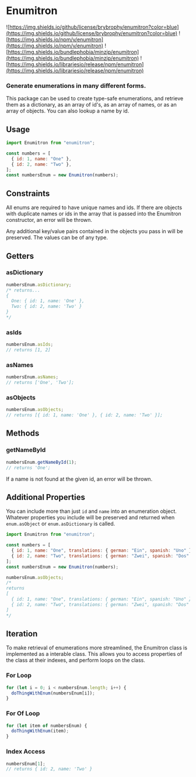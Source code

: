 # Enumitron

![https://img.shields.io/github/license/brybrophy/enumitron?color=blue](https://img.shields.io/github/license/brybrophy/enumitron?color=blue) ![https://img.shields.io/npm/v/enumitron](https://img.shields.io/npm/v/enumitron) ![https://img.shields.io/bundlephobia/minzip/enumitron](https://img.shields.io/bundlephobia/minzip/enumitron) ![https://img.shields.io/librariesio/release/npm/enumitron](https://img.shields.io/librariesio/release/npm/enumitron)

### Generate enumerations in many different forms.

This package can be used to create type-safe enumerations, and retrieve them as a dictionary, as an array of id's, as an array of names, or as an array of objects. You can also lookup a name by id.

## Usage

```javascript
import Enumitron from "enumitron";

const numbers = [
  { id: 1, name: "One" },
  { id: 2, name: "Two" },
];
const numbersEnum = new Enumitron(numbers);
```

## Constraints

All enums are required to have unique names and ids. If there are objects with duplicate names or ids in the array that is passed into the Enumitron constructor, an error will be thrown.

Any additional key/value pairs contained in the objects you pass in will be preserved. The values can be of any type.

## Getters

### asDictionary

```javascript
numbersEnum.asDictionary;
/* returns...
{
  One: { id: 1, name: 'One' },
  Two: { id: 2, name: 'Two' }
}
*/
```

### asIds

```javascript
numbersEnum.asIds;
// returns [1, 2]
```

### asNames

```javascript
numbersEnum.asNames;
// returns ['One', 'Two'];
```

### asObjects

```javascript
numbersEnum.asObjects;
// returns [{ id: 1, name: 'One' }, { id: 2, name: 'Two' }];
```

## Methods

### getNameById

```javascript
numbersEnum.getNameById(1);
// returns 'One';
```

If a name is not found at the given id, an error will be thrown.

## Additional Properties

You can include more than just `id` and `name` into an enumeration object. Whatever properties you include will be preserved and returned when `enum.asObject` or `enum.asDictionary` is called.

```javascript
import Enumitron from "enumitron";

const numbers = [
  { id: 1, name: "One", translations: { german: "Ein", spanish: "Uno" } },
  { id: 2, name: "Two", translations: { german: "Zwei", spanish: "Dos" } },
];
const numbersEnum = new Enumitron(numbers);

numbersEnum.asObjects;
/* 
returns 
[
  { id: 1, name: "One", translations: { german: "Ein", spanish: "Uno" } },
  { id: 2, name: "Two", translations: { german: "Zwei", spanish: "Dos" } },
]
*/
```

## Iteration

To make retrieval of enumerations more streamlined, the Enumitron class is implemented as a interable class. This allows you to access properties of the class at their indexes, and perform loops on the class.

### For Loop

```javascript
for (let i = 0; i < numbersEnum.length; i++) {
  doThingWithEnum(numbersEnum[i]);
}
```

### For Of Loop

```javascript
for (let item of numbersEnum) {
  doThingWithEnum(item);
}
```

### Index Access

```javascript
numbersEnum[1];
// returns { id: 2, name: 'Two' }
```
